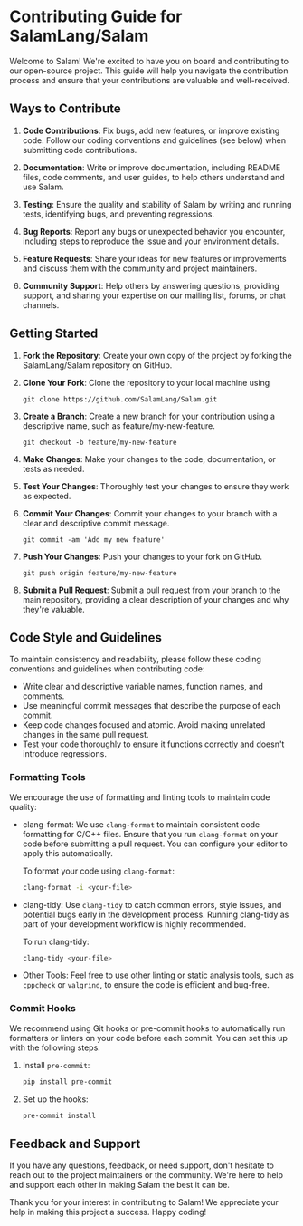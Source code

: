 # Contributing Guide for SalamLang/Salam

Welcome to Salam! We're excited to have you on board and contributing to our open-source project. This guide will help you navigate the contribution process and ensure that your contributions are valuable and well-received.

## Ways to Contribute

1. **Code Contributions**: Fix bugs, add new features, or improve existing code. Follow our coding conventions and guidelines (see below) when submitting code contributions.

2. **Documentation**: Write or improve documentation, including README files, code comments, and user guides, to help others understand and use Salam.

3. **Testing**: Ensure the quality and stability of Salam by writing and running tests, identifying bugs, and preventing regressions.

4. **Bug Reports**: Report any bugs or unexpected behavior you encounter, including steps to reproduce the issue and your environment details.

5. **Feature Requests**: Share your ideas for new features or improvements and discuss them with the community and project maintainers.

6. **Community Support**: Help others by answering questions, providing support, and sharing your expertise on our mailing list, forums, or chat channels.

## Getting Started

1. **Fork the Repository**: Create your own copy of the project by forking the SalamLang/Salam repository on GitHub.

2. **Clone Your Fork**: Clone the repository to your local machine using

   ```
   git clone https://github.com/SalamLang/Salam.git
   ```

3. **Create a Branch**: Create a new branch for your contribution using a descriptive name, such as feature/my-new-feature.

   ```
   git checkout -b feature/my-new-feature
   ```

4. **Make Changes**: Make your changes to the code, documentation, or tests as needed.

5. **Test Your Changes**: Thoroughly test your changes to ensure they work as expected.

6. **Commit Your Changes**: Commit your changes to your branch with a clear and descriptive commit message.

   ```
   git commit -am 'Add my new feature'
   ```

7. **Push Your Changes**: Push your changes to your fork on GitHub.

   ```
   git push origin feature/my-new-feature
   ```

8. **Submit a Pull Request**: Submit a pull request from your branch to the main repository, providing a clear description of your changes and why they're valuable.

## Code Style and Guidelines

To maintain consistency and readability, please follow these coding conventions and guidelines when contributing code:

- Write clear and descriptive variable names, function names, and comments.
- Use meaningful commit messages that describe the purpose of each commit.
- Keep code changes focused and atomic. Avoid making unrelated changes in the same pull request.
- Test your code thoroughly to ensure it functions correctly and doesn't introduce regressions.

### Formatting Tools

We encourage the use of formatting and linting tools to maintain code quality:

- clang-format: We use `clang-format` to maintain consistent code formatting for C/C++ files. Ensure that you run `clang-format` on your code before submitting a pull request. You can configure your editor to apply this automatically.

  To format your code using `clang-format`:

  ```bash
  clang-format -i <your-file>
  ```

- clang-tidy: Use `clang-tidy` to catch common errors, style issues, and potential bugs early in the development process. Running clang-tidy as part of your development workflow is highly recommended.

  To run clang-tidy:

  ```bash
  clang-tidy <your-file>
  ```

- Other Tools: Feel free to use other linting or static analysis tools, such as `cppcheck` or `valgrind`, to ensure the code is efficient and bug-free.

### Commit Hooks

We recommend using Git hooks or pre-commit hooks to automatically run formatters or linters on your code before each commit. You can set this up with the following steps:

1. Install `pre-commit`:

   ```bash
   pip install pre-commit
   ```

2. Set up the hooks:

   ```bash
   pre-commit install
   ```

## Feedback and Support

If you have any questions, feedback, or need support, don't hesitate to reach out to the project maintainers or the community. We're here to help and support each other in making Salam the best it can be.

Thank you for your interest in contributing to Salam! We appreciate your help in making this project a success. Happy coding!
